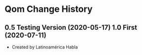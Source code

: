 Qom Change History
====================

0.5 Testing Version (2020-05-17)
1.0 First (2020-07-11)
----------------
* Created by Latinoamérica Habla